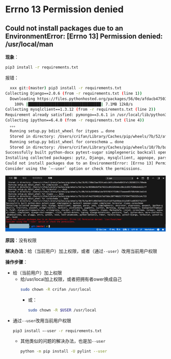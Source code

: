 # Errno 13 Permission denied

## Could not install packages due to an EnvironmentError: [Errno 13] Permission denied: /usr/local/man

**现象**：

```bash
pip3 install -r requirements.txt
```

报错：

```bash
  xxx git:(master) pip3 install -r requirements.txt
Collecting Django==2.0.6 (from -r requirements.txt (line 1))
  Downloading https://files.pythonhosted.org/packages/56/0e/afdacb47503b805f3ed213fe732bff05254c8befaa034bbada580be8a0ac/Django-2.0.6-py3-none-any.whl (7.1MB)
    100% |████████████████████████████████| 7.1MB 12kB/s
Collecting mysqlclient==1.3.12 (from -r requirements.txt (line 2))
Requirement already satisfied: pymongo==3.6.1 in /usr/local/lib/python3.6/site-packages (from -r requirements.txt (line 3)) (3.6.1)
Collecting ipython==6.4.0 (from -r requirements.txt (line 4))
  。。。
  Running setup.py bdist_wheel for itypes … done
  Stored in directory: /Users/crifan/Library/Caches/pip/wheels/7b/52/af/4e27324812e7ab7bbbc30f748d317f3739477562325cb4c723
  Running setup.py bdist_wheel for coreschema … done
  Stored in directory: /Users/crifan/Library/Caches/pip/wheels/10/7b/ba/04fcd6b33e6123ca11a5f5ab56decb1a2d87ced028377a1377
Successfully built python-docx pytest-sugar simplegeneric backcall openapi-codec simplejson termcolor itypes coreschema
Installing collected packages: pytz, Django, mysqlclient, appnope, parso, jedi, simplegeneric, decorator, ptyprocess, pexpect, ipython-genutils, traitlets, wcwidth, prompt-toolkit, backcall, pickleshare, pygments, ipython, Werkzeug, django-cors-headers, djangorestframework, PyJWT, djangorestframework-jwt, uritemplate, chardet, urllib3, idna, requests, itypes, MarkupSafe, jinja2, coreschema, coreapi, openapi-codec, simplejson, django-rest-swagger, click, python-dotenv, typing, django-extensions, gunicorn, lxml, python-docx, more-itertools, atomicwrites, py, pluggy, attrs, pytest, nose, text-unidecode, python-dateutil, Faker, factory-boy, pytest-django, termcolor, pytest-sugar, raven
Could not install packages due to an EnvironmentError: [Errno 13] Permission denied: ‘/usr/local/man’
Consider using the `–-user` option or check the permissions.
```

![pip_environmenterror_13_permission_denied](../../assets/img/pip_environmenterror_13_permission_denied.png)

**原因**：没有权限

**解决办法**：给（当前用户）加上权限，或者（通过`--user`）改用当前用户权限

**操作步骤**：

* 给（当前用户）加上权限
  * 给/usr/local加上权限，或者把拥有者ower换成自己
    ```bash
    sudo chown -R crifan /usr/local
    ```
    * 或：
      ```bash
      sudo chown -R $USER /usr/local
      ```
* 通过`--user`改用当前用户权限
  ```bash
  pip3 install –-user -r requirements.txt
  ```
  * 其他类似的问题的解决办法，也是加`--user`
    ```bash
    python -m pip install -U pylint --user
    ```
